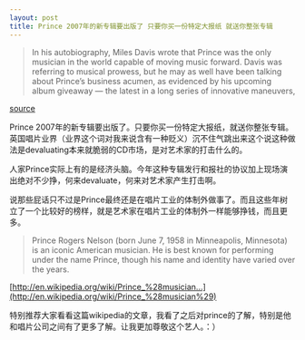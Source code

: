 ```yaml
---
layout: post
title: Prince 2007年的新专辑要出版了 只要你买一份特定大报纸 就送你整张专辑
---
```


>In his autobiography, Miles Davis wrote that Prince was the only musician in the world capable of moving music forward. Davis was referring to musical prowess, but he may as well have been talking about Prince’s business acumen, as evidenced by his upcoming album giveaway — the latest in a long series of innovative maneuvers,

  

[source](http://www.wired.com/entertainment/music/commentary/listeningpost/2007/07/listeningpost_0709)

Prince 2007年的新专辑要出版了。只要你买一份特定大报纸，就送你整张专辑。英国唱片业界（业界这个词对我来说含有一种贬义）沉不住气跳出来这个说这种做法是devaluating本来就脆弱的CD市场，是对艺术家的打击什么的。

人家Prince实际上有的是经济头脑。今年这种专辑发行和报社的协议加上现场演出绝对不少挣，何来devaluate，何来对艺术家产生打击啊。

说那些屁话只不过是Prince最终还是在唱片工业的体制外做事了。而且这些年树立了一个比较好的榜样，就是艺术家在唱片工业的体制外一样能够挣钱，而且更多。

>Prince Rogers Nelson (born June 7, 1958 in Minneapolis, Minnesota) is an iconic American musician. He is best known for performing under the name Prince, though his name and identity have varied over the years.

  

[http://en.wikipedia.org/wiki/Prince_%28musician...](http://en.wikipedia.org/wiki/Prince_%28musician%29)

特别推荐大家看看这篇wikipedia的文章，我看了之后对prince的了解，特别是他和唱片公司之间有了更多了解。让我更加尊敬这个艺人。：）
